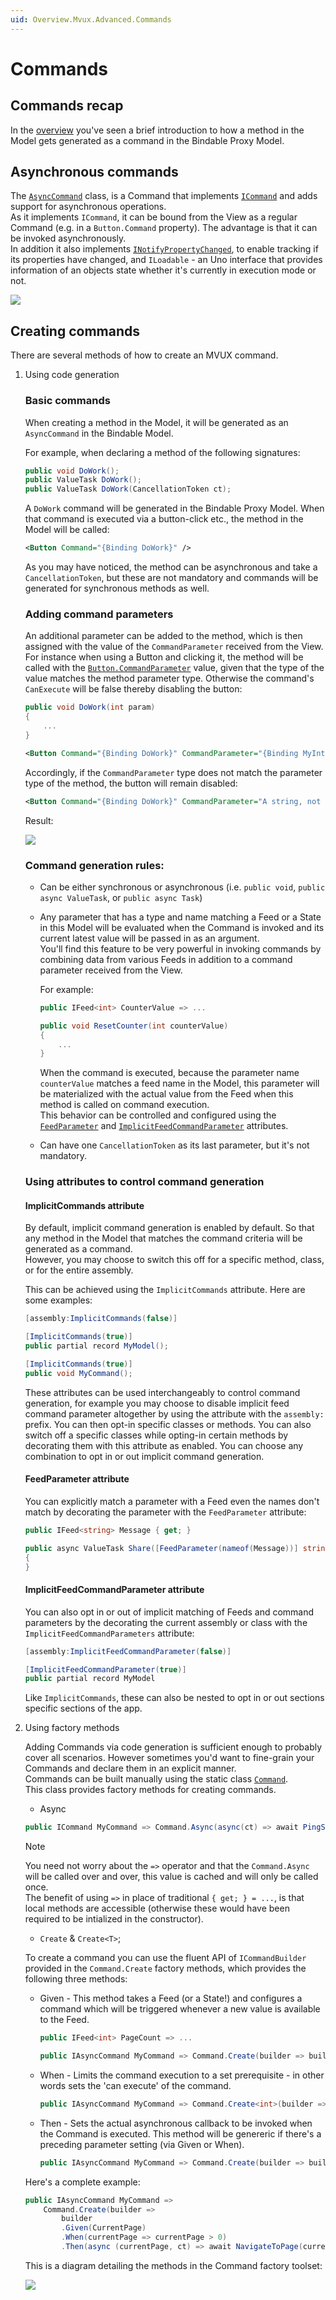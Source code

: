```yaml
---
uid: Overview.Mvux.Advanced.Commands
---
```


# Commands

## Commands recap

In the [overview](xref:Overview.Mvux.Overview) you've seen a brief introduction to how a method in the Model gets generated as a command in the Bindable Proxy Model.

## Asynchronous commands

The [`AsyncCommand`](https://github.com/unoplatform/uno.extensions/blob/main/src/Uno.Extensions.Reactive/Presentation/Commands/AsyncCommand.cs) class, is a Command that implements [`ICommand`](https://learn.microsoft.com/en-us/windows/windows-app-sdk/api/winrt/microsoft.ui.xaml.input.icommand?view=windows-app-sdk-1.3) and adds support for asynchronous operations.  
As it implements `ICommand`, it can be bound from the View as a regular Command (e.g. in a `Button.Command` property). The advantage is that it can be invoked asynchronously.  
In addition it also implements [`INotifyPropertyChanged`](https://learn.microsoft.com/en-us/dotnet/api/system.componentmodel.inotifypropertychanged), to enable tracking if its properties have changed, and `ILoadable` - an Uno interface that provides information of an objects state whether it's currently in execution mode or not.

![](../Assets/Commands-2.jpg)

## Creating commands

There are several methods of how to create an MVUX command.

1. Using code generation

    ### Basic commands

    When creating a method in the Model, it will be generated as an `AsyncCommand` in the Bindable Model.

    For example, when declaring a method of the following signatures:

    ```csharp
    public void DoWork();
    public ValueTask DoWork();
    public ValueTask DoWork(CancellationToken ct);    
    ```

    A `DoWork` command will be generated in the Bindable Proxy Model. When that command is executed via a button-click etc., the method in the Model will be called:

    ```xml
    <Button Command="{Binding DoWork}" />
    ```

    As you may have noticed, the method can be asynchronous and take a `CancellationToken`, but these are not mandatory and commands will be generated for synchronous methods as well.

    ### Adding command parameters

    An additional parameter can be added to the method, which is then assigned with the value of the `CommandParameter` received from the View. For instance when using a Button and clicking it, the method will be called with the [`Button.CommandParameter`](https://learn.microsoft.com/en-us/windows/windows-app-sdk/api/winrt/microsoft.ui.xaml.controls.primitives.buttonbase.commandparameter) value, given that the type of the value matches the method parameter type. Otherwise the command's `CanExecute` will be false thereby disabling the button:

    ```csharp
    public void DoWork(int param)
    {
        ...
    }
    ```

    ```xml
    <Button Command="{Binding DoWork}" CommandParameter="{Binding MyIntegerValue}" />
    ```    

    Accordingly, if the `CommandParameter` type does not match the parameter type of the method, the button will remain disabled:

    ```xml
    <Button Command="{Binding DoWork}" CommandParameter="A string, not an integer" />
    ```

    Result:

    ![](../Assets/DisabledButton.jpg)
        
    ### Command generation rules:
    
     - Can be either synchronous or asynchronous (i.e. `public void`, `public async ValueTask`, or `public async Task`)
     - Any parameter that has a type and name matching a Feed or a State in this Model will be evaluated when the Command is invoked and its current latest value will be passed in as an argument.  
        You'll find this feature to be very powerful in invoking commands by combining data from various Feeds in addition to a command parameter received from the View.

        For example:

        ```csharp
        public IFeed<int> CounterValue => ...

        public void ResetCounter(int counterValue)
        {
            ...
        }
        ```

        When the command is executed, because the parameter name `counterValue` matches a feed name in the Model, this parameter will be materialized with the actual value from the Feed when this method is called on command execution.  
        This behavior can be controlled and configured using the [`FeedParameter`](#feedparameter-attribute) and [`ImplicitFeedCommandParameter`](#implicitfeedcommandparameter-attribute) attributes.

     - Can have one `CancellationToken` as its last parameter, but it's not mandatory.

     ### Using attributes to control command generation

     #### ImplicitCommands attribute

     By default, implicit command generation is enabled by default. So that any method in the Model that matches the command criteria will be generated as a command.  
     However, you may choose to switch this off for a specific method, class, or for the entire assembly.

     This can be achieved using the `ImplicitCommands` attribute. Here are some examples:

     ```csharp
     [assembly:ImplicitCommands(false)]
     
     [ImplicitCommands(true)]
     public partial record MyModel();

     [ImplicitCommands(true)]
     public void MyCommand();
     ```

     These attributes can be used interchangeably to control command generation, for example you may choose to disable implicit feed command parameter altogether by using the attribute with the `assembly:` prefix. You can then opt-in specific classes or methods. You can also switch off a specific classes while opting-in certain methods by decorating them with this attribute as enabled. You can choose any combination to opt in or out implicit command generation.     

     #### FeedParameter attribute

     You can explicitly match a parameter with a Feed even the names don't match by decorating the parameter with the `FeedParameter` attribute:  
     
     ```csharp
     public IFeed<string> Message { get; }
     
     public async ValueTask Share([FeedParameter(nameof(Message))] string msg)
     {
     }
     ```

     #### ImplicitFeedCommandParameter attribute

     You can also opt in or out of implicit matching of Feeds and command parameters by the decorating the current assembly or class with the `ImplicitFeedCommandParameters` attribute:  
     
     ```csharp
     [assembly:ImplicitFeedCommandParameter(false)]
     
     [ImplicitFeedCommandParameter(true)]
     public partial record MyModel
     ```

     Like `ImplicitCommands`, these can also be nested to opt in or out sections specific sections of the app.

1. Using factory methods

    Adding Commands via code generation is sufficient enough to probably cover all scenarios. However sometimes you'd want to fine-grain your Commands and declare them in an explicit manner.  
    Commands can be built manually using the static class [`Command`](https://github.com/unoplatform/uno.extensions/blob/main/src/Uno.Extensions.Reactive/Presentation/Commands/Command.cs).  
    This class provides factory methods for creating commands.

    - Async

    ```csharp
    public ICommand MyCommand => Command.Async(async(ct) => await PingServer(ct));
    ```

    > [!Note]  
    > You need not worry about the `=>` operator and that the `Command.Async` will be called over and over, this value is cached and will only be called once.  
    The benefit of using `=>` in place of traditional `{ get; } = ...`, is that local methods are accessible (otherwise these would have been required to be intialized in the constructor).

    - `Create` & `Create<T>`;

    To create a command you can use the fluent API of `ICommandBuilder` provided in the `Command.Create` factory methods, which provides the following three methods:

    - Given - This method takes a Feed (or a State!) and configures a command which will be triggered whenever a new value is available to the Feed.

        ```csharp
        public IFeed<int> PageCount => ...

        public IAsyncCommand MyCommand => Command.Create(builder => builder.Given(PageCount));
        ```

    - When - Limits the command execution to a set prerequisite - in other words sets the 'can execute' of the command.

        ```csharp
        public IAsyncCommand MyCommand => Command.Create<int>(builder => builder.When(i => i > 10));
        ```

    - Then - Sets the actual asynchronous callback to be invoked when the Command is executed. This method will be genereric if there's a preceding parameter setting (via Given or When).

        ```csharp
        public IAsyncCommand MyCommand => Command.Create(builder => builder.Then(async ct => await ExecuteMyCommand(ct)));
        ```

    Here's a complete example:

    ```csharp
    public IAsyncCommand MyCommand => 
        Command.Create(builder => 
            builder
            .Given(CurrentPage)
            .When(currentPage => currentPage > 0)
            .Then(async (currentPage, ct) => await NavigateToPage(currentPage, ct)));
    ```

    This is a diagram detailing the methods in the Command factory toolset:

    ![](../Assets/Commands-1.jpg)

